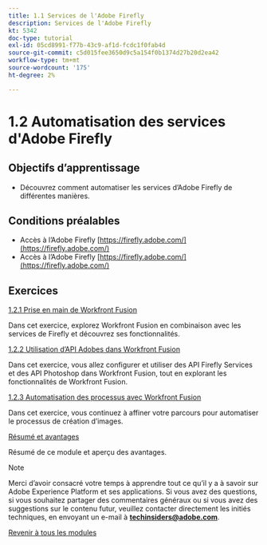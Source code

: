 ```yaml
---
title: 1.1 Services de l'Adobe Firefly
description: Services de l'Adobe Firefly
kt: 5342
doc-type: tutorial
exl-id: 05cd8991-f77b-43c9-af1d-fcdc1f0fab4d
source-git-commit: c5d015fee3650d9c5a154f0b1374d27b20d2ea42
workflow-type: tm+mt
source-wordcount: '175'
ht-degree: 2%

---
```


# 1.2 Automatisation des services d&#39;Adobe Firefly

## Objectifs d’apprentissage

- Découvrez comment automatiser les services d’Adobe Firefly de différentes manières.

## Conditions préalables

- Accès à l’Adobe Firefly [https://firefly.adobe.com/](https://firefly.adobe.com/)
- Accès à l’Adobe Firefly [https://firefly.adobe.com/](https://firefly.adobe.com/)

## Exercices

[1.2.1 Prise en main de Workfront Fusion](./ex1.md)

Dans cet exercice, explorez Workfront Fusion en combinaison avec les services de Firefly et découvrez ses fonctionnalités.

[1.2.2 Utilisation d’API Adobes dans Workfront Fusion](./ex2.md)

Dans cet exercice, vous allez configurer et utiliser des API Firefly Services et des API Photoshop dans Workfront Fusion, tout en explorant les fonctionnalités de Workfront Fusion.

[1.2.3 Automatisation des processus avec Workfront Fusion](./ex3.md)

Dans cet exercice, vous continuez à affiner votre parcours pour automatiser le processus de création d’images.

[Résumé et avantages](./summary.md)

Résumé de ce module et aperçu des avantages.

>[!NOTE]
>
>Merci d’avoir consacré votre temps à apprendre tout ce qu’il y a à savoir sur Adobe Experience Platform et ses applications. Si vous avez des questions, si vous souhaitez partager des commentaires généraux ou si vous avez des suggestions sur le contenu futur, veuillez contacter directement les initiés techniques, en envoyant un e-mail à **techinsiders@adobe.com**.

[Revenir à tous les modules](../../../overview.md)
